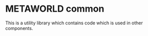 METAWORLD common
================

This is a utility library which contains code which is used in other components.
